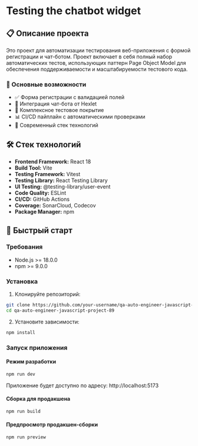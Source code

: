 # Testing the chatbot widget


## 📋 Описание проекта

Это проект для автоматизации тестирования веб-приложения с формой регистрации и чат-ботом. Проект включает в себя полный набор автоматических тестов, использующих паттерн Page Object Model для обеспечения поддерживаемости и масштабируемости тестового кода.

### 🎯 Основные возможности

- ✅ Форма регистрации с валидацией полей
- 💬 Интеграция чат-бота от Hexlet
- 🧪 Комплексное тестовое покрытие
- 📊 CI/CD пайплайн с автоматическими проверками
- 🎨 Современный стек технологий

## 🛠 Стек технологий

- **Frontend Framework:** React 18
- **Build Tool:** Vite
- **Testing Framework:** Vitest
- **Testing Library:** React Testing Library
- **UI Testing:** @testing-library/user-event
- **Code Quality:** ESLint
- **CI/CD:** GitHub Actions
- **Coverage:** SonarCloud, Codecov
- **Package Manager:** npm

## 🚀 Быстрый старт

### Требования

- Node.js >= 18.0.0
- npm >= 9.0.0

### Установка

1. Клонируйте репозиторий:
```bash
git clone https://github.com/your-username/qa-auto-engineer-javascript-project-89.git
cd qa-auto-engineer-javascript-project-89
```

2. Установите зависимости:
```bash
npm install
```

### Запуск приложения

#### Режим разработки
```bash
npm run dev
```
Приложение будет доступно по адресу: http://localhost:5173

#### Сборка для продакшена
```bash
npm run build
```

#### Предпросмотр продакшен-сборки
```bash
npm run preview
```

